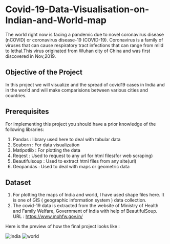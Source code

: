 # Covid-19-Data-Visualisation-on-Indian-and-World-map
The world right now is facing a pandemic due to novel coronavirus disease (nCOVID) or coronavirus disease-19 (COVID-19). Coronavirus is a family of viruses that can cause respiratory tract infections that can range from mild to lethal.This virus originated from Wuhan city of China and was first discovered in Nov,2019.

## Objective of the Project
In this project we will visualize and the spread of covid19 cases in India and in the world and will make comparisions between various cities and countries.

## Prerequisites
For implementing this project you should have a prior knowledge of the following libraries:
1. Pandas : library used here to deal with tabular data
2. Seaborn : For data visualization
3. Matlpotlib : For plotting the data
4. Reqest : Used to request to any url for html files(for web scraping)
5. Beautifulsoup : Used to extract html files from any site(url)
6. Geopandas : Used to deal with maps or geometric data

## Dataset
1. For plotting the maps of India and world, I have used shape files here. It is one of GIS ( geographic information system ) data collection.
2. The covid-19 data is extracted from the website of Ministry of Health and Family Welfare, Government of India with help of BeautifulSoup.
   URL : https://www.mohfw.gov.in/
   
   

Here is the preview of how the final project looks like : 


![India](https://user-images.githubusercontent.com/54080068/100521936-1aa4d980-31cd-11eb-8d92-0bea80c55448.png)
![world](https://user-images.githubusercontent.com/54080068/100521940-1bd60680-31cd-11eb-8b71-fcfd129d5a75.png)


